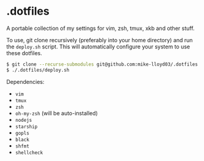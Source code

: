 # .dotfiles

A portable collection of my settings for vim, zsh, tmux, xkb and other stuff.

To use, git clone recursively (preferably into your home directory) and run the `deploy.sh` script. This will automatically configure your system to use these dotfiles.
```bash
$ git clone --recurse-submodules git@github.com:mike-lloyd03/.dotfiles.git
$ ./.dotfiles/deploy.sh
```

Dependencies:
- `vim`
- `tmux`
- `zsh`
- `oh-my-zsh` (will be auto-installed)
- `nodejs`
- `starship`
- `gopls`
- `black`
- `shfmt`
- `shellcheck`
